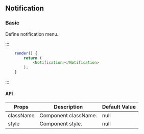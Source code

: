## Notification
### Basic
Define notification menu.

:::
```js
    render() {
        return (
            <Notification></Notification>
        );
    }

```
:::

#### API

| Props | Description | Default Value |
| ------------- | ----------- | ----------- |
| className | Component className. | null |
| style | Component style. | null |


&nbsp;
